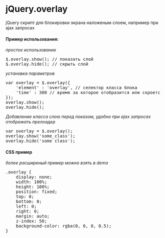 # jQuery.overlay

jQuery скрипт для блокировки экрана наложеным слоем, например при ajax запросах

#### Пример использования: 
*простое использование*
<pre>$.overlay.show(); // показать слой
$.overlay.hide(); // скрыть слой</pre>

*установка параметров*
<pre>var overlay = $.overlay({
    'element' : 'overlay', // селектор класса блока
    'time' : 300 // время за которое отобразится или скроется слой
});
overlay.show();
overlay.hide();</pre>

*Добавление класса слою перед показом, удобно при ajax запросах отображать прелоадер*
<pre>var overlay = $.overlay();
overlay.show('some_class');
overlay.hide('some_class');</pre>

#### CSS пример
*более расширеный пример можно взять в demo*
<pre>.overlay {
    display: none;
    width: 100%;
    height: 100%;
    position: fixed;
    top: 0;
    bottom: 0;
    left: 0;
    right: 0;
    margin: auto;
    z-index: 50;
    background-color: rgba(0, 0, 0, 0.5);
}</pre>